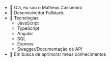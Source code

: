 - 👋 Olá, eu sou o Matheus Cassemiro
- 👀 Desenvolvedor Fullstack
- 🌱 Tecnologias
    - JavaScript
    - TypeScript
    - Angular
    - SQL
    - Express
    - Swagger/Documentação de API
- 🔌 Em busca de aprimorar meus conhecimentos
